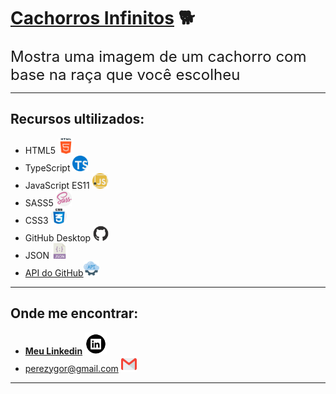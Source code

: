 # [**Cachorros Infinitos**](https://ygorperez.github.io/cachorros-infinitos/) 🐕
 <font size="5">Mostra uma imagem de um cachorro com base na raça que você escolheu</font> 


---
## Recursos ultilizados:
* HTML5  <img src="cachorros-infinitos/Imagens/html.png" width = 25px height = 25px>
* TypeScript <img src="cachorros-infinitos/Imagens/typescript.png" width = 25px height = 25px>
* JavaScript ES11 <img src="cachorros-infinitos/Imagens/javascript.png" width = 25px height = 25px>
* SASS5 <img src="cachorros-infinitos/Imagens/sass.png" width = 25px height = 25px>
* CSS3 <img src="cachorros-infinitos/Imagens/css.png" width = 25px height = 25px>
* GitHub Desktop <img src="cachorros-infinitos/Imagens/github-mark.png" width = 25px height = 25px>
* JSON <img src="cachorros-infinitos/Imagens/json.png" width = 25px height = 25px>
* [API do GitHub](https://dog.ceo/dog-api/)<a href="https://dog.ceo/dog-api/"><img src="cachorros-infinitos/Imagens/api.png" width = 25px height = 25px></a>
---
## Onde me encontrar:
* <a href="https://www.linkedin.com/in/ygor-perez-de-oliveira/"><strong>Meu Linkedin</strong></a> <a href="https://www.linkedin.com/in/ygor-perez-de-oliveira/"><img src="cachorros-infinitos/Imagens/linkedin-icon.png" width = 35px height = 35px></a>
* perezygor@gmail.com <img src="cachorros-infinitos/Imagens/gmail.png" width = 25px height = 25px>
***
